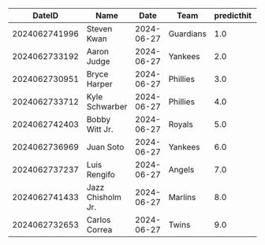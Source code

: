 DateID         |  Name               |  Date        |  Team       |  predicthit  |  predicthitproba     |  hitbool  |  Last7DaysAVG  |  Last15DaysAVG  |  Last30DaysAVG
---------------|---------------------|--------------|-------------|--------------|----------------------|-----------|----------------|-----------------|---------------
2024062741996  |  Steven Kwan        |  2024-06-27  |  Guardians  |  1.0         |  0.676336364042893   |  False    |  0.25          |  0.37           |  0.418
2024062733192  |  Aaron Judge        |  2024-06-27  |  Yankees    |  2.0         |  0.6217801730368252  |  False    |  0.4           |  0.31           |  0.375
2024062730951  |  Bryce Harper       |  2024-06-27  |  Phillies   |  3.0         |  0.6202112995224799  |  False    |  0.5           |  0.407          |  0.367
2024062733712  |  Kyle Schwarber     |  2024-06-27  |  Phillies   |  4.0         |  0.6187218998121179  |  False    |  0.208         |  0.296          |  0.278
2024062742403  |  Bobby Witt Jr.     |  2024-06-27  |  Royals     |  5.0         |  0.6152891369681979  |  False    |  0.16          |  0.259          |  0.315
2024062736969  |  Juan Soto          |  2024-06-27  |  Yankees    |  6.0         |  0.6072543119566072  |  False    |  0.167         |  0.225          |  0.284
2024062737237  |  Luis Rengifo       |  2024-06-27  |  Angels     |  7.0         |  0.6043490422871854  |  False    |  0.263         |  0.292          |  0.286
2024062741433  |  Jazz Chisholm Jr.  |  2024-06-27  |  Marlins    |  8.0         |  0.6040098317655378  |  False    |  0.238         |  0.364          |  0.261
2024062732653  |  Carlos Correa      |  2024-06-27  |  Twins      |  9.0         |  0.6037986311737465  |  False    |  0.273         |  0.418          |  0.349
